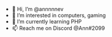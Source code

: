 - 👋 Hi, I’m @annnnnev
- 👀 I’m interested in computers, gaming
- 🌱 I’m currently learning PHP
- 📫 Reach me on Discord @Ann#2099
